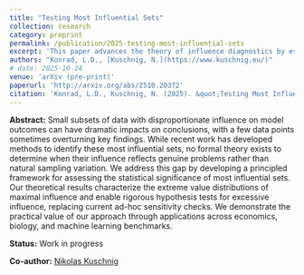 ```yaml
---
title: "Testing Most Influential Sets"
collection: research
category: preprint
permalink: /publication/2025-testing-most-influential-sets
excerpt: 'This paper advances the theory of influence diagnostics by establishing a rigorous methodology to test the presence of eccesively influential sets in linear models.'
authors: "Konrad, L.D., [Kuschnig, N.](https://www.kuschnig.eu/)"
# date: 2025-10-24
venue: 'arXiv (pre-print)'
paperurl: 'http://arxiv.org/abs/2510.20372'
citation: 'Konrad, L.D., Kuschnig, N. (2025). &quot;Testing Most Influential Sets.&quot; <i>arXiv</i>.'
---
```

**Abstract:** Small subsets of data with disproportionate influence on model outcomes can have dramatic impacts on conclusions, with a few data points sometimes overturning key findings. While recent work has developed methods to identify these most influential sets, no formal theory exists to determine when their influence reflects genuine problems rather than natural sampling variation. We address this gap by developing a principled framework for assessing the statistical significance of most influential sets. Our theoretical results characterize the extreme value distributions of maximal influence and enable rigorous hypothesis tests for excessive influence, replacing current ad-hoc sensitivity checks. We demonstrate the practical value of our approach through applications across economics, biology, and machine learning benchmarks.

**Status:** Work in progress

**Co-author:** [Nikolas Kuschnig](https://www.kuschnig.eu/)
